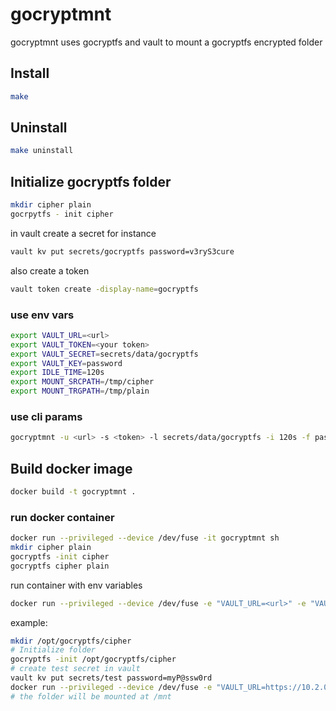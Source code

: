 # gocryptmnt

gocryptmnt uses gocryptfs and vault to mount a gocryptfs encrypted folder

## Install
```bash
make
```
## Uninstall
```bash
make uninstall
```

## Initialize gocryptfs folder
```bash
mkdir cipher plain
gocrpytfs - init cipher
```

in vault create a secret
for instance
```bash
vault kv put secrets/gocryptfs password=v3ryS3cure
```

also create a token
```bash
vault token create -display-name=gocryptfs
```

### use env vars
```bash
export VAULT_URL=<url>
export VAULT_TOKEN=<your token>
export VAULT_SECRET=secrets/data/gocryptfs
export VAULT_KEY=password
export IDLE_TIME=120s
export MOUNT_SRCPATH=/tmp/cipher
export MOUNT_TRGPATH=/tmp/plain
```

### use cli params
```bash
gocryptmnt -u <url> -s <token> -l secrets/data/gocryptfs -i 120s -f password -p /tmp/cipher -t /tmp/plain
```

## Build docker image
```bash
docker build -t gocryptmnt .
```
### run docker container
```bash
docker run --privileged --device /dev/fuse -it gocryptmnt sh
mkdir cipher plain
gocryptfs -init cipher
gocryptfs cipher plain
```
run container with env variables
```bash
docker run --privileged --device /dev/fuse -e "VAULT_URL=<url>" -e "VAULT_TOKEN=<token>" -e "VAULT_KEY=password" -e "MOUNT_SRCPATH=/mnt/t" -e ... -it gocryptmnt sh
```
example:
```bash
mkdir /opt/gocryptfs/cipher
# Initialize folder
gocryptfs -init /opt/gocryptfs/cipher
# create test secret in vault
vault kv put secrets/test password=myP@ssw0rd
docker run --privileged --device /dev/fuse -e "VAULT_URL=https://10.2.0.1:8200"  -v /opt/gocrypt/cipher:/opt/cipher -e "VAULT_TOKEN=s.OYX5xvipiXkskkglrMBhHzu2zuOe" -e "VAULT_KEY=password" -e "MOUNT_SRCPATH=/opt/cipher" -e "MOUNT_TRGPATH=/mnt" -e "IDLE_TIME=120s" -e "VAULT_SECRET=secrets/data/test" -e "VAULT_SKIP_VERIFY=1"  -it gocryptmnt sh -c "gocryptmnt && sh"
# the folder will be mounted at /mnt
```
